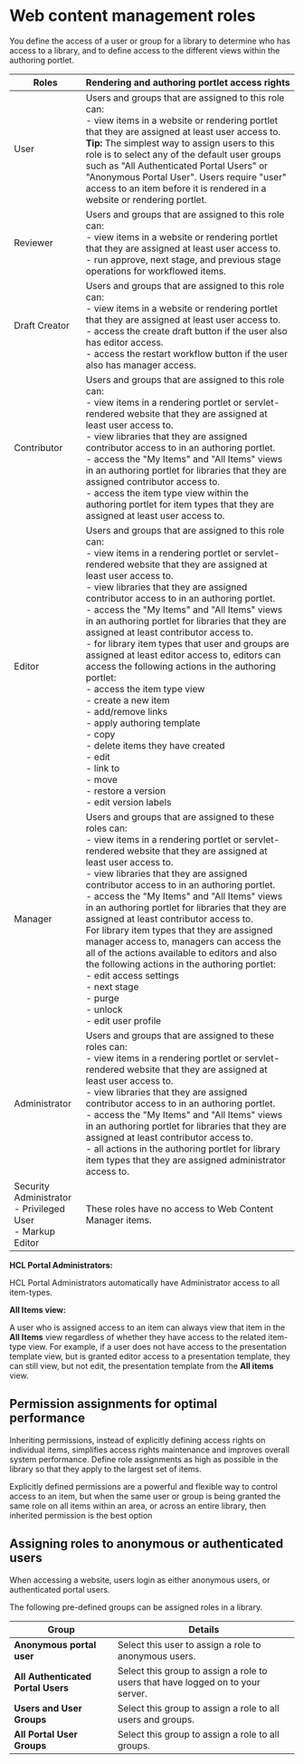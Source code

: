 # Web content management roles

You define the access of a user or group for a library to determine who has access to a library, and to define access to the different views within the authoring portlet.

|Roles|Rendering and authoring portlet access rights|
|-----|---------------------------------------------|
|User|Users and groups that are assigned to this role can:<br> - view items in a website or rendering portlet that they are assigned at least user access to.<br> **Tip:** The simplest way to assign users to this role is to select any of the default user groups such as "All Authenticated Portal Users" or "Anonymous Portal User". Users require "user" access to an item before it is rendered in a website or rendering portlet.|
|Reviewer|Users and groups that are assigned to this role can:<br> - view items in a website or rendering portlet that they are assigned at least user access to.<br> - run approve, next stage, and previous stage operations for workflowed items.|
|Draft Creator|Users and groups that are assigned to this role can:<br> - view items in a website or rendering portlet that they are assigned at least user access to.<br> - access the create draft button if the user also has editor access.<br> - access the restart workflow button if the user also has manager access.|
|Contributor|Users and groups that are assigned to this role can:<br> - view items in a rendering portlet or servlet-rendered website that they are assigned at least user access to.<br> - view libraries that they are assigned contributor access to in an authoring portlet.<br> - access the "My Items" and "All Items" views in an authoring portlet for libraries that they are assigned contributor access to.<br> - access the item type view within the authoring portlet for item types that they are assigned at least user access to.|
|Editor|Users and groups that are assigned to this role can:<br> - view items in a rendering portlet or servlet-rendered website that they are assigned at least user access to.<br> - view libraries that they are assigned contributor access to in an authoring portlet.<br> - access the "My Items" and "All Items" views in an authoring portlet for libraries that they are assigned at least contributor access to.<br> - for library item types that user and groups are assigned at least editor access to, editors can access the following actions in the authoring portlet:<br> -   access the item type view<br> -   create a new item<br>-   add/remove links<br> -   apply authoring template<br> -   copy<br> -   delete items they have created<br> -   edit<br> -   link to<br> -   move<br> -   restore a version<br> -   edit version labels|
|Manager|Users and groups that are assigned to these roles can:<br> - view items in a rendering portlet or servlet-rendered website that they are assigned at least user access to.<br> - view libraries that they are assigned contributor access to in an authoring portlet.<br> - access the "My Items" and "All Items" views in an authoring portlet for libraries that they are assigned at least contributor access to.<br> For library item types that they are assigned manager access to, managers can access the all of the actions available to editors and also the following actions in the authoring portlet:<br> -   edit access settings<br> -   next stage<br> -   purge<br> -   unlock<br> -   edit user profile|
|Administrator|Users and groups that are assigned to these roles can:<br> - view items in a rendering portlet or servlet-rendered website that they are assigned at least user access to.<br> - view libraries that they are assigned contributor access to in an authoring portlet.<br> - access the "My Items" and "All Items" views in an authoring portlet for libraries that they are assigned at least contributor access to.<br> - all actions in the authoring portlet for library item types that they are assigned administrator access to.|
| Security Administrator<br> - Privileged User<br> - Markup Editor|These roles have no access to Web Content Manager items.|

**HCL Portal Administrators:**

HCL Portal Administrators automatically have Administrator access to all item-types.

**All Items view:**

A user who is assigned access to an item can always view that item in the **All Items** view regardless of whether they have access to the related item-type view. For example, if a user does not have access to the presentation template view, but is granted editor access to a presentation template, they can still view, but not edit, the presentation template from the **All items** view.

## Permission assignments for optimal performance

Inheriting permissions, instead of explicitly defining access rights on individual items, simplifies access rights maintenance and improves overall system performance. Define role assignments as high as possible in the library so that they apply to the largest set of items.

Explicitly defined permissions are a powerful and flexible way to control access to an item, but when the same user or group is being granted the same role on all items within an area, or across an entire library, then inherited permission is the best option

## Assigning roles to anonymous or authenticated users

When accessing a website, users login as either anonymous users, or authenticated portal users.

The following pre-defined groups can be assigned roles in a library.

|Group|Details|
|-----|-------|
|**Anonymous portal user**|Select this user to assign a role to anonymous users.|
|**All Authenticated Portal Users**|Select this group to assign a role to users that have logged on to your server.|
|**Users and User Groups**|Select this group to assign a role to all users and groups.|
|**All Portal User Groups**|Select this group to assign a role to all groups.|


